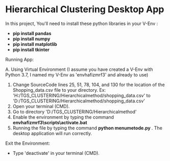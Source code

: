# Hierarchical Clustering Desktop App

In this project, You'll need to install these python libraries in your V-Env :
<b>
- pip install pandas
- pip install numpy
- pip install matplotlib
- pip install tkinter
</b>


Running App:

A. Using Virtual Environment (I assume you have created a V-Env with Python 3.7, I named my V-Env as 'envhafizmrf3' and already to    use)
  1. Change SourceCode lines 25, 51, 78, 104, and 130 for the location of the Shopping_data.csv file to your directory.
     Ex: 'H:/TGS_CLUSTERING/Hierarchicalmethod/shopping_data.csv'    to   'D:/TGS_CLUSTERING/Hierarchicalmethod/shopping_data.csv'
  2. Open your terminal (CMD).
  3. Go to directory 'D:/TGS_CLUSTERING/Hierarchicalmethod' 
  4. Enable the environment by typing the command <b>envhafizmrf3\scripts\activate.bat </b>
  5. Running the file by typing the command <b>python menumetode.py </b>. The desktop application will run correctly.

  Exit the Environment:
  - Type 'deactivate' in your terminal (CMD).
